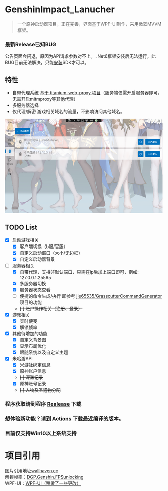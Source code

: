 # GenshinImpact_Lanucher
> 一个原神启动器项目，正在完善，界面基于WPF-UI制作，采用微软MVVM框架。

### 最新Release已知BUG
公告页面会闪退，原因为APi请求参数对不上。
.Net6框架安装后无法运行，此BUG目前无法解决，只能[安装](https://dotnet.microsoft.com/en-us/download/dotnet/thank-you/sdk-6.0.203-windows-x64-installer)SDK才可以。

## 特性

 + 自带代理系统 [基于 titanium-web-proxy 项目](https://github.com/justcoding121/titanium-web-proxy)（服务端仅需开启服务器即可，无需开启mitmproxy等其他代理）
 + 多服务器选择
 + 仅代理/解密 游戏相关域名的流量，不影响访问其他域名。

![](Preview/server.png)



## TODO List
  - [x] 启动游戏相关
    - [x] 客户端切换（b服/官服）
    - [x] 自定义启动窗口（大小/无边框）  
    - [x] 自定义启动器背景
  - [ ] 服务器相关
    - [x] 自带代理，支持非默认端口，只需在ip后加上端口即可，例如: 127.0.0.1:25565
    - [x] 多服务器切换
    - [x] 服务器状态查看
    - [ ] 便捷的命令生成/执行 即参考 [jie65535/GrasscutterCommandGenerator](https://github.com/jie65535/GrasscutterCommandGenerator) 项目的功能
    - ~~[ ] 账户操作相关（注册、登录）~~
  - [x] 游戏相关
    - [x] 实时便笺
    - [x] 解锁帧率
  - [x] 其他待增加的功能
    - [x] 自定义背景图
    - [x] 显示布局优化
    - [x] 跟随系统以及自定义主题
  - [x] 米哈游API
    - [x] 米游社绑定信息
    - [x] 原神账户信息
    - ~~[ ] 深渊记录~~
    - [x] 原神账号记录
    - ~~[ ] 人物及圣遗物分配~~


### 程序获取请到程序 [Realease](https://github.com/123456fsdaf/GenshinImpact_Lanucher/releases) 下载
### 想体验新功能？请到 [Actions](https://github.com/123456fsdaf/GenshinImpact_Lanucher/actions) 下载最近编译的版本。

### 目前仅支持Win10以上系统支持


# 项目引用
图片引用地址[wallhaven.cc](https://wallhaven.cc/w/3z9wv3)
<br/>
解锁帧率：[DGP.Genshin.FPSunlocking](https://github.com/DGP-Studio/DGP.Genshin.FPSUnlocking)
<br/>
WPF-UI：[WPF-UI（稍做了一些更改）](https://github.com/lepoco/wpfui)
